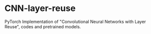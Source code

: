 # CNN-layer-reuse
PyTorch Implementation of "Convolutional Neural Networks with Layer Reuse", codes and pretrained models.
